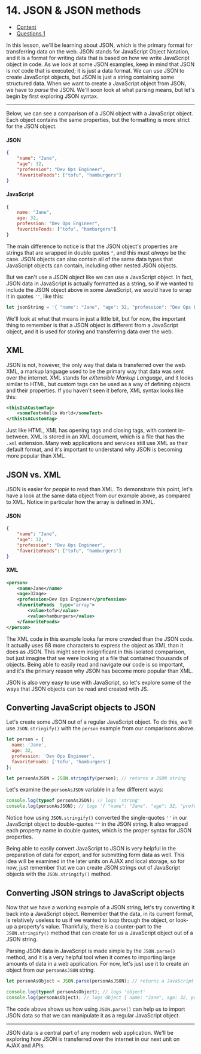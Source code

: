 # 14. JSON & JSON methods

- ​              [Content](https://learn.extensionschool.ch/learn/programs/web-application-development-v1/subjects/advanced-javascript-techniques-v1/units/json-json-methods-v1#content)            
- ​                [Questions 1](https://learn.extensionschool.ch/learn/programs/web-application-development-v1/subjects/advanced-javascript-techniques-v1/units/json-json-methods-v1#questions)              

In this lesson, we'll be learning about JSON, which is the primary format  for transferring data on the web. JSON stands for JavaScript Object  Notation, and it is a format for writing data that is based on how we  write JavaScript object in code.  As we look at some JSON examples, keep in mind that JSON is *not* code that is executed; it is just a  data format. We can use JSON to create JavaScript objects, but JSON is  just a string containing some structured data.  When we want to create a JavaScript object from JSON, we have to *parse* the JSON.  We'll soon look at what parsing means, but let's begin by first exploring JSON syntax.

------

Below, we can see a comparison of a JSON object with a JavaScript  object. Each object contains the same properties, but the formatting is  more strict for the JSON object.

#### JSON

```json
{
    "name": "Jane",
    "age": 32,
    "profession": "Dev Ops Engineer",
    "favoriteFoods": ["tofu", "hamburgers"]
}
```

#### JavaScript

```js
{
    name: "Jane",
    age: 32,
    profession: "Dev Ops Engineer",
    favoriteFoods: ["tofu", "hamburgers"]
}
```

The main difference to notice is that the JSON object's properties are strings that are wrapped in double quotes `"`, and this must *always* be the case. JSON objects can also contain all of the same data types  that JavaScript objects can contain, including other nested JSON  objects.

But we can't use a JSON object like we can use a JavaScript object.  In fact, JSON data in JavaScript is actually formatted as a string, so  if we wanted to include the JSON object above in some JavaScript, we  would have to wrap it in quotes `''`, like this:

```js
let jsonString = '{ "name": "Jane", "age": 32, "profession": "Dev Ops Engineer", "favoriteFoods": ["tofu", "hamburgers"] }';
```

We'll look at what that means in just a little bit, but for now, the  important thing to remember is that a JSON object is different from a  JavaScript object, and it is used for storing and transferring data over the web.

## XML

JSON is not, however, the only way that data is transferred over the  web. XML, a markup language used to be the primary way that data was  sent over the internet. XML stands for *eXtensible Markup Language*, and it looks similar to HTML, but custom tags can be used as a way of  defining objects and their properties. If you haven't seen it before,  XML syntax looks like this:

```xml
<thisIsACustomTag>
    <someText>Hello World</someText>
</thisIsACustomTag>
```

Just like HTML, XML has opening tags and closing tags, with content  in-between. XML is stored in an XML document, which is a file that has  the `.xml` extension. Many web  applications and services still use XML as their default format, and  it's important to understand why JSON is becoming more popular than XML.

## JSON vs. XML

JSON is easier for *people* to read than XML. To demonstrate  this point, let's have a look at the same data object from our example  above, as compared to XML. Notice in particular how the array is defined in XML.

#### JSON

```json
{
    "name": "Jane",
    "age": 32,
    "profession": "Dev Ops Engineer",
    "favoriteFoods": ["tofu", "hamburgers"]
}
```

#### XML

```xml
<person>
    <name>Jane</name>
    <age>32age>
    <profession>Dev Ops Engineer</profession>
    <favoriteFoods  type="array">
        <value>tofu</value>
        <value>hamburgers</value>
    </favoriteFoods>
</person>
```

The XML code in this example looks far more crowded than the JSON  code. It actually uses 68 more characters to express the object as XML  than it does as JSON. This might seem insignificant in this isolated  comparison, but just imagine that we were looking at a file that  contained thousands of objects. Being able to easily read and navigate  our code is so important, and it's the primary reason why JSON has  become more popular than XML.

JSON is also very easy to use with JavaScript, so let's explore some  of the ways that JSON objects can be read and created with JS.

## Converting JavaScript objects to JSON

Let's create some JSON out of a regular JavaScript object. To do this, we'll use `JSON.stringify()` with the `person` example from our comparisons above.

```js
let person = {
  name: 'Jane',
  age: 32,
  profession: 'Dev Ops Engineer',
  favoriteFoods: ['tofu', 'hamburgers']
};

let personAsJSON = JSON.stringify(person); // returns a JSON string
```

Let's examine the `personAsJSON` variable in a few different ways:

```js
console.log(typeof personAsJSON); // logs 'string'
console.log(personAsJSON); // logs '{ "name": "Jane", "age": 32, "profession": "Dev Ops Engineer", "favoriteFoods": ["tofu", "hamburgers"] }'
```

Notice how using `JSON.stringify()` converted the single-quotes `''` in our JavaScript object to double-quotes `""` in the JSON string. It also wrapped each property name in double quotes, which is the proper syntax for JSON properties.

Being able to easily convert JavaScript to JSON is very helpful in  the preparation of data for export, and for submitting form data as  well. This idea will be examined in the later units on AJAX and local  storage, so for now, just remember that we can create JSON strings out  of JavaScript objects with the `JSON.stringify()` method.

## Converting JSON strings to JavaScript objects

Now that we have a working example of a JSON string, let's try  converting it back into a JavaScript object. Remember that the data, in  its current format, is relatively useless to us if we wanted to loop  through the object, or look-up a property's value. Thankfully, there is a counter-part to the `JSON.stringify()` method that can create for us a JavaScript object out of a JSON string.

Parsing JSON data in JavaScript is made simple by the `JSON.parse()` method, and it is a very helpful tool when it comes to importing large  amounts of data in a web application. For now, let's just use it to  create an object from  our `personAsJSON` string.

```js
let personAsObject = JSON.parse(personAsJSON); // returns a JavaScript object

console.log(typeof personAsObject); // logs 'object'
console.log(personAsObject); // logs Object { name: "Jane", age: 32, profession: "Dev Ops Engineer", favoriteFoods: […] }
```

The code above shows us how using `JSON.parse()` can help us to import JSON data so that we can manipulate it as a regular JavaScript object.

------

JSON data is a central part of any modern web application. We'll be  exploring how JSON is transferred over the internet in our next unit on  AJAX and APIs.